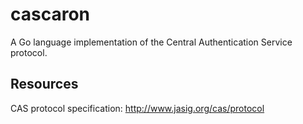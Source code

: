 cascaron
========
A Go language implementation of the Central Authentication Service protocol.

Resources
---------
CAS protocol specification: http://www.jasig.org/cas/protocol
